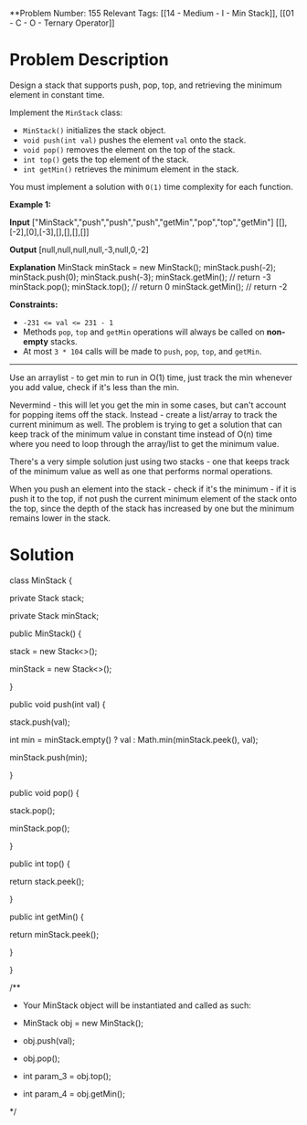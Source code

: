 
**Problem Number: 155
Relevant Tags: [[14 - Medium - I - Min Stack]], [[01 - C - O - Ternary Operator]]
<h1> Problem Description </h1>
Design a stack that supports push, pop, top, and retrieving the minimum element in constant time.

Implement the `MinStack` class:

- `MinStack()` initializes the stack object.
- `void push(int val)` pushes the element `val` onto the stack.
- `void pop()` removes the element on the top of the stack.
- `int top()` gets the top element of the stack.
- `int getMin()` retrieves the minimum element in the stack.

You must implement a solution with `O(1)` time complexity for each function.

**Example 1:**

**Input**
["MinStack","push","push","push","getMin","pop","top","getMin"]
[[],[-2],[0],[-3],[],[],[],[]]

**Output**
[null,null,null,null,-3,null,0,-2]

**Explanation**
MinStack minStack = new MinStack();
minStack.push(-2);
minStack.push(0);
minStack.push(-3);
minStack.getMin(); // return -3
minStack.pop();
minStack.top();    // return 0
minStack.getMin(); // return -2

**Constraints:**

- `-231 <= val <= 231 - 1`
- Methods `pop`, `top` and `getMin` operations will always be called on **non-empty** stacks.
- At most `3 * 104` calls will be made to `push`, `pop`, `top`, and `getMin`.

-----
Use an arraylist - to get min to run in O(1) time, just track the min whenever you add value, check if it's less than the min.

Nevermind - this will let you get the min in some cases, but can't account for popping items off the stack. Instead - create a list/array to track the current minimum as well.
The problem is trying to get a solution that can keep track of the minimum value in constant time instead of O(n) time where you need to loop through the array/list to get the minimum value.

There's a very simple solution just using two stacks - one that keeps track of the minimum value as well as one that performs normal operations.

When you push an element into the stack - check if it's the minimum - if it is push it to the top, if not push the current minimum element of the stack onto the top, since the depth of the stack has increased by one but the minimum remains lower in the stack.
<h1> Solution </h1>
class MinStack {

  

private Stack<Integer> stack;

private Stack<Integer> minStack;

  

public MinStack() {

stack = new Stack<>();

minStack = new Stack<>();

}

public void push(int val) {

stack.push(val);

int min = minStack.empty() ? val : Math.min(minStack.peek(), val);

minStack.push(min);

}

public void pop() {

stack.pop();

minStack.pop();

}

public int top() {

return stack.peek();

}

public int getMin() {

return minStack.peek();

}

}

  

/**

* Your MinStack object will be instantiated and called as such:

* MinStack obj = new MinStack();

* obj.push(val);

* obj.pop();

* int param_3 = obj.top();

* int param_4 = obj.getMin();

*/